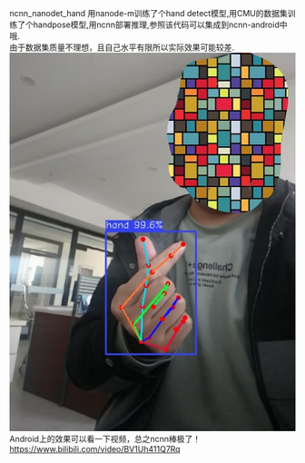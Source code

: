 ncnn_nanodet_hand
用nanode-m训练了个hand detect模型,用CMU的数据集训练了个handpose模型,用ncnn部署推理,参照该代码可以集成到ncnn-android中哦.  
由于数据集质量不理想，且自己水平有限所以实际效果可能较差.  
![image](https://github.com/FeiGeChuanShu/ncnn_nanodet_hand/blob/main/result.jpg)
Android上的效果可以看一下视频，总之ncnn棒极了！  
https://www.bilibili.com/video/BV1Uh411Q7Rq
